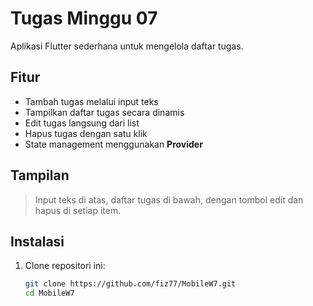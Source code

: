 # Tugas Minggu 07

Aplikasi Flutter sederhana untuk mengelola daftar tugas.

## Fitur

- Tambah tugas melalui input teks
- Tampilkan daftar tugas secara dinamis
- Edit tugas langsung dari list
- Hapus tugas dengan satu klik
- State management menggunakan **Provider**

## Tampilan

> Input teks di atas, daftar tugas di bawah, dengan tombol edit dan hapus di setiap item.

## Instalasi

1. Clone repositori ini:

   ```bash
   git clone https://github.com/fiz77/MobileW7.git
   cd MobileW7
